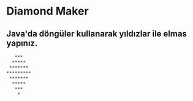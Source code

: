 # Diamond Maker
## Java'da döngüler kullanarak yıldızlar ile elmas yapınız.
``` *
   ***
  *****
 *******
*********
 *******
  *****
   ***
    *
